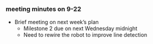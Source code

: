### meeting minutes on 9-22
* Brief meeting on next week’s plan
  * Milestone 2 due on next Wednesday midnight
  * Need to rewire the robot to improve line detection
